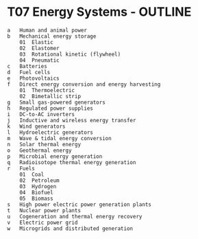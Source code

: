 # T07 Energy Systems - OUTLINE
    a	Human and animal power
    b	Mechanical energy storage
        01	Elastic
        02	Elastomer
        03	Rotational kinetic (flywheel)
        04	Pneumatic
    c	Batteries
    d	Fuel cells
    e	Photovoltaics
    f	Direct energy conversion and energy harvesting
        01	Thermoelectric
        02	Bimetallic strip
    g	Small gas-powered generators
    h	Regulated power supplies
    i	DC-to-AC inverters
    j	Inductive and wireless energy transfer
    k	Wind generators
    l	Hydroelectric generators
    m	Wave & tidal energy conversion
    n	Solar thermal energy
    o	Geothermal energy
    p	Microbial energy generation
    q	Radioisotope thermal energy generation
    r	Fuels
        01	Coal
        02	Petroleum
        03	Hydrogen
        04	Biofuel
        05	Biomass
    s	High power electric power generation plants
    t	Nuclear power plants
    u	Cogeneration and thermal energy recovery
    v	Electric power grid 
    w	Microgrids and distributed generation
